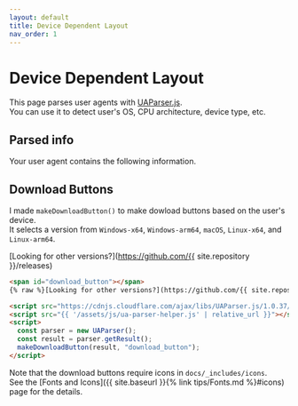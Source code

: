 ```yaml
---
layout: default
title: Device Dependent Layout
nav_order: 1
---
```


# Device Dependent Layout

This page parses user agents with [UAParser.js](https://github.com/faisalman/ua-parser-js).  
You can use it to detect user's OS, CPU architecture, device type, etc.  

## Parsed info

Your user agent contains the following information.  

<span id="parsed_info"></span>  

## Download Buttons

I made `makeDownloadButton()` to make dowload buttons based on the user's device.  
It selects a version from `Windows-x64`, `Windows-arm64`, `macOS`, `Linux-x64`, and `Linux-arm64`. 

<span id="download_button"></span>
[Looking for other versions?](https://github.com/{{ site.repository }}/releases)  

```html
<span id="download_button"></span>
{% raw %}[Looking for other versions?](https://github.com/{{ site.repository }}/releases){% endraw %}

<script src="https://cdnjs.cloudflare.com/ajax/libs/UAParser.js/1.0.37/ua-parser.min.js"></script>
<script src="{{ '/assets/js/ua-parser-helper.js' | relative_url }}"></script>
<script>
  const parser = new UAParser();
  const result = parser.getResult();
  makeDownloadButton(result, "download_button");
</script>
```

<script src="https://cdnjs.cloudflare.com/ajax/libs/UAParser.js/1.0.37/ua-parser.min.js"></script>
<script src="{{ '/assets/js/ua-parser-helper.js' | relative_url }}"></script>
<script>
  const parser = new UAParser();
  const result = parser.getResult();
  showParseResult(result, "parsed_info");
  makeDownloadButton(result, "download_button");
</script>

Note that the download buttons require icons in `docs/_includes/icons`.  
See the [Fonts and Icons]({{ site.baseurl }}{% link tips/Fonts.md %}#icons) page for the details.  
